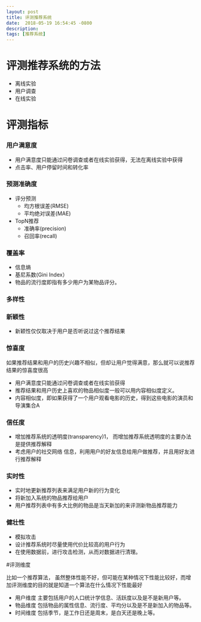 ```yaml
---
layout: post
title: 评测推荐系统
date:  2018-05-19 16:54:45 -0800
description: 
tags: [推荐系统]
---
```


# 评测推荐系统的方法

- 离线实验
- 用户调查
- 在线实验 

# 评测指标 

### 用户满意度
- 用户满意度只能通过问卷调查或者在线实验获得，无法在离线实验中获得
- 点击率、用户停留时间和转化率

### 预测准确度 
- 评分预测 
    - 均方根误差(RMSE)
    - 平均绝对误差(MAE)
- TopN推荐 
    - 准确率(precision)
    - 召回率(recall)

### 覆盖率
- 信息熵
- 基尼系数(Gini Index）
- 物品的流行度即指有多少用户为某物品评分。

### 多样性

### 新颖性
- 新颖性仅仅取决于用户是否听说过这个推荐结果 
 
### 惊喜度 
如果推荐结果和用户的历史兴趣不相似，但却让用户觉得满意，那么就可以说推荐结果的惊喜度很高 
- 用户满意度只能通过问卷调查或者在线实验获得
- 推荐结果和用户历史上喜欢的物品相似度一般可以用内容相似度定义。
- 内容相似度，即如果获得了一个用户观看电影的历史，得到这些电影的演员和导演集合A

### 信任度 
- 增加推荐系统的透明度(transparency)1， 而增加推荐系统透明度的主要办法是提供推荐解释 
- 考虑用户的社交网络 信息，利用用户的好友信息给用户做推荐，并且用好友进行推荐解释 

### 实时性 
- 实时地更新推荐列表来满足用户新的行为变化
- 将新加入系统的物品推荐给用户 
- 用户推荐列表中有多大比例的物品是当天新加的来评测新物品推荐能力 

### 健壮性 
- 模拟攻击 
- 设计推荐系统时尽量使用代价比较高的用户行为
- 在使用数据前，进行攻击检测，从而对数据进行清理。



#评测维度

比如一个推荐算法， 虽然整体性能不好，但可能在某种情况下性能比较好，而增加评测维度的目的就是知道一个算法在什么情况下性能最好 

- 用户维度  主要包括用户的人口统计学信息、活跃度以及是不是新用户等。
- 物品维度 包括物品的属性信息、流行度、平均分以及是不是新加入的物品等。
- 时间维度 包括季节，是工作日还是周末，是白天还是晚上等。

